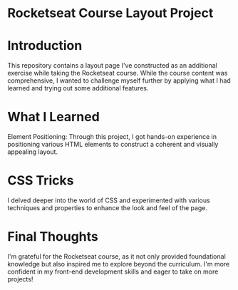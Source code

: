 # Rocketseat Course Layout Project
# Introduction
This repository contains a layout page I've constructed as an additional exercise while taking the Rocketseat course. While the course content was comprehensive, I wanted to challenge myself further by applying what I had learned and trying out some additional features.

# What I Learned
Element Positioning: Through this project, I got hands-on experience in positioning various HTML elements to construct a coherent and visually appealing layout.

# CSS Tricks
I delved deeper into the world of CSS and experimented with various techniques and properties to enhance the look and feel of the page.

# Final Thoughts
I'm grateful for the Rocketseat course, as it not only provided foundational knowledge but also inspired me to explore beyond the curriculum. I'm more confident in my front-end development skills and eager to take on more projects!
